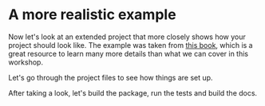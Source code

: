 # A more realistic example

Now let's look at an extended project that more closely shows how your project should look like. The example was taken from [this book](https://cliutils.gitlab.io/modern-cmake/), which is a great resource to learn many more details than what we can cover in this workshop.

Let's go through the project files to see how things are set up.

After taking a look, let's build the package, run the tests and build the docs.
